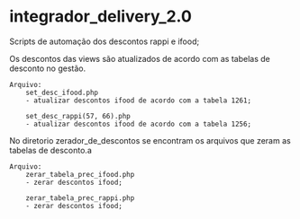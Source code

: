 # integrador_delivery_2.0

Scripts de automação dos descontos rappi e ifood;

Os descontos das views são atualizados de acordo com as tabelas de desconto no gestão.

    Arquivo: 
        set_desc_ifood.php
        - atualizar descontos ifood de acordo com a tabela 1261;

        set_desc_rappi(57, 66).php
        - atualizar descontos ifood de acordo com a tabela 1256;


No diretorio zerador_de_descontos se encontram os arquivos que zeram as tabelas de desconto.a

    Arquivo: 
        zerar_tabela_prec_ifood.php
        - zerar descontos ifood;

        zerar_tabela_prec_rappi.php
        - zerar descontos ifood;